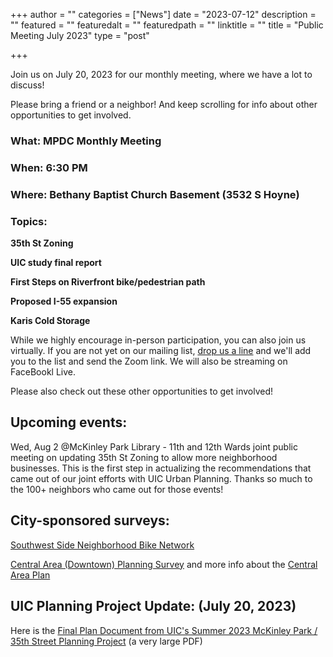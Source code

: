 +++
author = ""
categories = ["News"]
date = "2023-07-12"
description = ""
featured = ""
featuredalt = ""
featuredpath = ""
linktitle = ""
title = "Public Meeting July 2023"
type = "post"

+++ 

Join us on July 20, 2023 for our monthly meeting, where we have a lot to discuss! 

Please bring a friend or a neighbor! And keep scrolling for info about other opportunities to get involved.

### What: MPDC Monthly Meeting

### When: 6:30 PM

### Where: Bethany Baptist Church Basement (3532 S Hoyne)

### Topics:

**35th St Zoning**

**UIC study final report** 

**First Steps on Riverfront bike/pedestrian path**

**Proposed I-55 expansion**

**Karis Cold Storage**


While we highly encourage in-person participation, you can also join us virtually. If you are not yet on our mailing list,  <a href="mailto:mckinleyparkdevelopmentcouncil@gmail.com?Subject=Inquiry%20from%20Website" target="_top">drop us a line</a> and we'll add you to the list and send the Zoom link. We will also be streaming on FaceBookl Live. 

Please also check out these other opportunities to get involved!

## Upcoming events: 

Wed, Aug 2 @McKinley Park Library  - 11th and 12th Wards joint public meeting on updating 35th St Zoning to allow more neighborhood businesses. This is the first step in actualizing the recommendations that came out of our joint efforts with UIC Urban Planning.  Thanks so much to the 100+ neighbors who came out for those events!

## City-sponsored surveys:
[Southwest Side Neighborhood Bike Network](https://chicagocompletestreets.org/portfolio/southwest-side-neighborhood-bike-network/)

[Central Area (Downtown) Planning Survey](https://www.surveymonkey.com/r/CAP2024) and more info about the [Central Area Plan](https://www.chicago.gov/city/en/sites/central-area-plan/home.html)

## UIC Planning Project Update: (July 20, 2023)
Here is the
[Final Plan Document from UIC's Summer 2023 McKinley Park / 35th Street Planning Project](https://drive.google.com/file/d/1kghliuru2eHEs0mLzzdYum_uRNVJXUj5/view) (a very large PDF)
